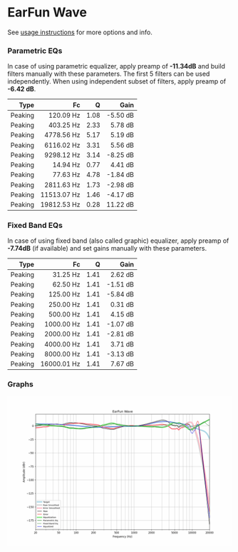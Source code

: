 # EarFun Wave
See [usage instructions](https://github.com/jaakkopasanen/AutoEq#usage) for more options and info.

### Parametric EQs
In case of using parametric equalizer, apply preamp of **-11.34dB** and build filters manually
with these parameters. The first 5 filters can be used independently.
When using independent subset of filters, apply preamp of **-6.42 dB**.

| Type    | Fc          |    Q | Gain     |
|--------:|------------:|-----:|---------:|
| Peaking | 120.09 Hz   | 1.08 | -5.50 dB |
| Peaking | 403.25 Hz   | 2.33 | 5.78 dB  |
| Peaking | 4778.56 Hz  | 5.17 | 5.19 dB  |
| Peaking | 6116.02 Hz  | 3.31 | 5.56 dB  |
| Peaking | 9298.12 Hz  | 3.14 | -8.25 dB |
| Peaking | 14.94 Hz    | 0.77 | 4.41 dB  |
| Peaking | 77.63 Hz    | 4.78 | -1.84 dB |
| Peaking | 2811.63 Hz  | 1.73 | -2.98 dB |
| Peaking | 11513.07 Hz | 1.46 | -4.17 dB |
| Peaking | 19812.53 Hz | 0.28 | 11.22 dB |

### Fixed Band EQs
In case of using fixed band (also called graphic) equalizer, apply preamp of **-7.74dB**
(if available) and set gains manually with these parameters.

| Type    | Fc          |    Q | Gain     |
|--------:|------------:|-----:|---------:|
| Peaking | 31.25 Hz    | 1.41 | 2.62 dB  |
| Peaking | 62.50 Hz    | 1.41 | -1.51 dB |
| Peaking | 125.00 Hz   | 1.41 | -5.84 dB |
| Peaking | 250.00 Hz   | 1.41 | 0.31 dB  |
| Peaking | 500.00 Hz   | 1.41 | 4.15 dB  |
| Peaking | 1000.00 Hz  | 1.41 | -1.07 dB |
| Peaking | 2000.00 Hz  | 1.41 | -2.81 dB |
| Peaking | 4000.00 Hz  | 1.41 | 3.71 dB  |
| Peaking | 8000.00 Hz  | 1.41 | -3.13 dB |
| Peaking | 16000.01 Hz | 1.41 | 7.67 dB  |

### Graphs
![](./EarFun%20Wave.png)
